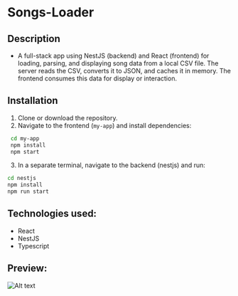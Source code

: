 # Songs-Loader

## Description

- A full-stack app using NestJS (backend) and React (frontend) for loading, parsing, and displaying song data from a local CSV file. The server reads the CSV, converts it to JSON, and caches it in memory. The frontend consumes this data for display or interaction.

## Installation

1. Clone or download the repository.
2. Navigate to the frontend (`my-app`) and install dependencies:

```bash
 cd my-app
 npm install
 npm start
```

3. In a separate terminal, navigate to the backend (nestjs) and run:

```bash
cd nestjs
npm install
npm run start
```

## Technologies used:

- React
- NestJS
- Typescript

## Preview:

![Alt text](./my-app/public/preview1.png?raw=true 'Preview 1')
